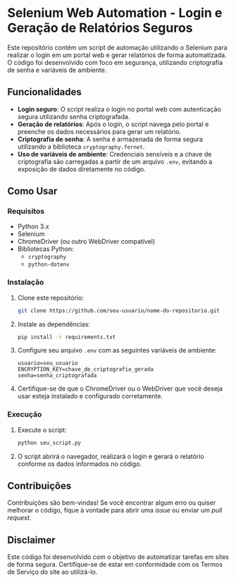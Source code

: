 # Selenium Web Automation - Login e Geração de Relatórios Seguros

Este repositório contém um script de automação utilizando o Selenium para realizar o login em um portal web e gerar relatórios de forma automatizada. O código foi desenvolvido com foco em segurança, utilizando criptografia de senha e variáveis de ambiente.

## Funcionalidades

- **Login seguro**: O script realiza o login no portal web com autenticação segura utilizando senha criptografada.
- **Geração de relatórios**: Após o login, o script navega pelo portal e preenche os dados necessários para gerar um relatório.
- **Criptografia de senha**: A senha é armazenada de forma segura utilizando a biblioteca `cryptography.fernet`.
- **Uso de variáveis de ambiente**: Credenciais sensíveis e a chave de criptografia são carregadas a partir de um arquivo `.env`, evitando a exposição de dados diretamente no código.

## Como Usar

### Requisitos

- Python 3.x
- Selenium
- ChromeDriver (ou outro WebDriver compatível)
- Bibliotecas Python:
  - `cryptography`
  - `python-dotenv`
  
### Instalação

1. Clone este repositório:
    ```bash
    git clone https://github.com/seu-usuario/nome-do-repositorio.git
    ```

2. Instale as dependências:
    ```bash
    pip install -r requirements.txt
    ```

3. Configure seu arquivo `.env` com as seguintes variáveis de ambiente:
    ```
    usuario=seu_usuario
    ENCRYPTION_KEY=chave_de_criptografia_gerada
    senha=senha_criptografada
    ```

4. Certifique-se de que o ChromeDriver ou o WebDriver que você deseja usar esteja instalado e configurado corretamente.

### Execução

1. Execute o script:
    ```bash
    python seu_script.py
    ```

2. O script abrirá o navegador, realizará o login e gerará o relatório conforme os dados informados no código.

## Contribuições

Contribuições são bem-vindas! Se você encontrar algum erro ou quiser melhorar o código, fique à vontade para abrir uma *issue* ou enviar um *pull request*.

## Disclaimer

Este código foi desenvolvido com o objetivo de automatizar tarefas em sites de forma segura. Certifique-se de estar em conformidade com os Termos de Serviço do site ao utilizá-lo.
